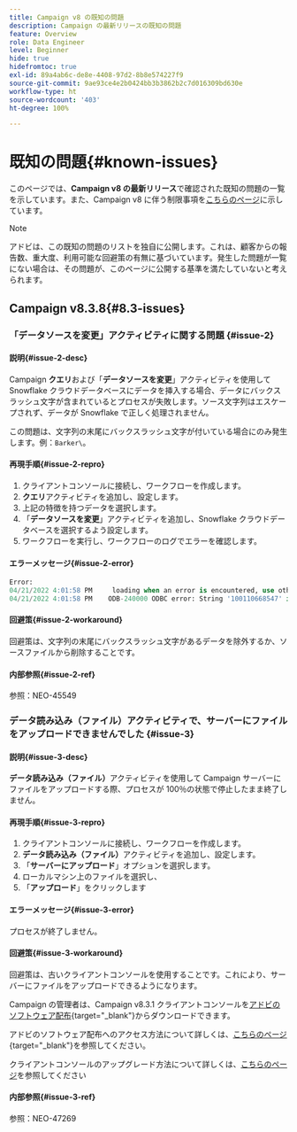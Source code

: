 ```yaml
---
title: Campaign v8 の既知の問題
description: Campaign の最新リリースの既知の問題
feature: Overview
role: Data Engineer
level: Beginner
hide: true
hidefromtoc: true
exl-id: 89a4ab6c-de8e-4408-97d2-8b8e574227f9
source-git-commit: 9ae93ce4e2b0424bb3b3862b2c7d016309bd630e
workflow-type: ht
source-wordcount: '403'
ht-degree: 100%

---
```


# 既知の問題{#known-issues}

このページでは、**Campaign v8 の最新リリース**&#x200B;で確認された既知の問題の一覧を示しています。また、Campaign v8 に伴う制限事項を[こちらのページ](ac-guardrails.md)に示しています。


>[!NOTE]
>
>アドビは、この既知の問題のリストを独自に公開します。これは、顧客からの報告数、重大度、利用可能な回避策の有無に基づいています。発生した問題が一覧にない場合は、その問題が、このページに公開する基準を満たしていないと考えられます。

## Campaign v8.3.8{#8.3-issues}

### 「データソースを変更」アクティビティに関する問題 {#issue-2}

#### 説明{#issue-2-desc}

Campaign **クエリ**&#x200B;および「**データソースを変更**」アクティビティを使用して Snowflake クラウドデータベースにデータを挿入する場合、データにバックスラッシュ文字が含まれているとプロセスが失敗します。ソース文字列はエスケープされず、データが Snowflake で正しく処理されません。

この問題は、文字列の末尾にバックスラッシュ文字が付いている場合にのみ発生します。例：`Barker\`。


#### 再現手順{#issue-2-repro}

1. クライアントコンソールに接続し、ワークフローを作成します。
1. **クエリ**&#x200B;アクティビティを追加し、設定します。
1. 上記の特徴を持つデータを選択します。
1. 「**データソースを変更**」アクティビティを追加し、Snowflake クラウドデータベースを選択するよう設定します。
1. ワークフローを実行し、ワークフローのログでエラーを確認します。


#### エラーメッセージ{#issue-2-error}

```sql
Error:
04/21/2022 4:01:58 PM     loading when an error is encountered, use other values such as 'SKIP_FILE' or 'CONTINUE' for the ON_ERROR option. For more information on loading options, please run 'info loading_data' in a SQL client. SQLState: 22000
04/21/2022 4:01:58 PM    ODB-240000 ODBC error: String '100110668547' is too long and would be truncated   File 'wkf1656797_21_1_3057430574#458516uploadPart0.chunk.gz', line 1, character 0   Row 90058, column "WKF1656797_21_1"["SCARRIER_ROUTE":13]   If you would like to continue
```

#### 回避策{#issue-2-workaround}

回避策は、文字列の末尾にバックスラッシュ文字があるデータを除外するか、ソースファイルから削除することです。


#### 内部参照{#issue-2-ref}

参照：NEO-45549


### データ読み込み（ファイル）アクティビティで、サーバーにファイルをアップロードできませんでした {#issue-3}

#### 説明{#issue-3-desc}

**データ読み込み（ファイル）**&#x200B;アクティビティを使用して Campaign サーバーにファイルをアップロードする際、プロセスが 100％の状態で停止したまま終了しません。

#### 再現手順{#issue-3-repro}

1. クライアントコンソールに接続し、ワークフローを作成します。
1. **データ読み込み（ファイル）**&#x200B;アクティビティを追加し、設定します。
1. 「**サーバーにアップロード**」オプションを選択します。
1. ローカルマシン上のファイルを選択し、
1. 「**アップロード**」をクリックします


#### エラーメッセージ{#issue-3-error}

プロセスが終了しません。

#### 回避策{#issue-3-workaround}

回避策は、古いクライアントコンソールを使用することです。これにより、サーバーにファイルをアップロードできるようになります。

Campaign の管理者は、Campaign v8.3.1 クライアントコンソールを[アドビのソフトウェア配布](https://experience.adobe.com/#/downloads/content/software-distribution/ja/campaign.html?1_group.propertyvalues.property=.%2Fjcr%3Acontent%2Fmetadata%2Fdc%3Aversion&amp;1_group.propertyvalues.operation=equals&amp;1_group.propertyvalues.0_values=target-version%3Acampaign%2F8&amp;orderby=%40jcr%3Acontent%2Fjcr%3AlastModified&amp;orderby.sort=desc&amp;layout=list&amp;p.offset=0&amp;p.limit=4){target=&quot;_blank&quot;}からダウンロードできます。

アドビのソフトウェア配布へのアクセス方法について詳しくは、[こちらのページ](https://experienceleague.adobe.com/docs/experience-cloud/software-distribution/home.html?lang=ja){target=&quot;_blank&quot;}を参照してください。

クライアントコンソールのアップグレード方法について詳しくは、[こちらのページ](connect.md)を参照してください

#### 内部参照{#issue-3-ref}

参照：NEO-47269


